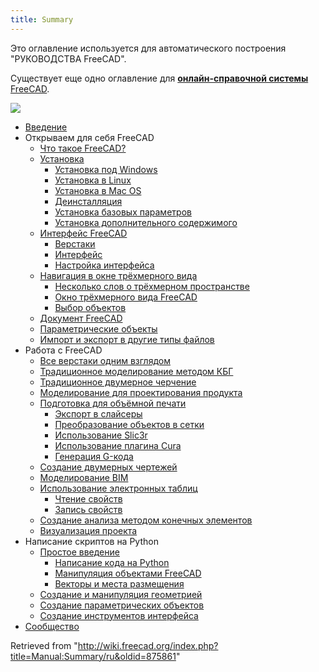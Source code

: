 ```yaml
---
title: Summary
---
```


Это оглавление используется для автоматического построения "РУКОВОДСТВА FreeCAD".

Существует еще одно оглавление для [**онлайн-справочной системы** FreeCAD](/Online_Help_Toc/ru "Online Help Toc/ru").

![](/images/Crystal_Clear_manual.png)

- [Введение](/Manual:Introduction/ru "Manual:Introduction/ru")
- Открываем для себя FreeCAD
  - [Что такое FreeCAD?](/Manual:What_is_FreeCAD/ru "Manual:What is FreeCAD/ru")
  - [Установка](/Manual:Installing/ru "Manual:Installing/ru")
    - [Установка под Windows](/Manual:Installing/ru#Установка_под_Windows "Manual:Installing/ru")
    - [Установка в Linux](/Manual:Installing/ru#Установка_в_Linux "Manual:Installing/ru")
    - [Установка в Mac OS](/Manual:Installing/ru#Установка_в_Mac_OS "Manual:Installing/ru")
    - [Деинсталляция](/Manual:Installing/ru#Деинсталляция "Manual:Installing/ru")
    - [Установка базовых параметров](/Manual:Installing/ru#Установка_базовых_параметров "Manual:Installing/ru")
    - [Установка дополнительного содержимого](/Manual:Installing/ru#Установка_дополнительного_содержимого "Manual:Installing/ru")
  - [Интерфейс FreeCAD](/Manual:The_FreeCAD_Interface/ru "Manual:The FreeCAD Interface/ru")
    - [Верстаки](/Manual:The_FreeCAD_Interface/ru#Верстаки "Manual:The FreeCAD Interface/ru")
    - [Интерфейс](/Manual:The_FreeCAD_Interface/ru#Интерфейс "Manual:The FreeCAD Interface/ru")
    - [Настройка интерфейса](/Manual:The_FreeCAD_Interface/ru#Настройка_интерфейса "Manual:The FreeCAD Interface/ru")
  - [Навигация в окне трёхмерного вида](/Manual:Navigating_in_the_3D_view/ru "Manual:Navigating in the 3D view/ru")
    - [Несколько слов о трёхмерном пространстве](/Manual:Navigating_in_the_3D_view/ru#Несколько_слов_о_трёхмерном_пространстве "Manual:Navigating in the 3D view/ru")
    - [Окно трёхмерного вида FreeCAD](/Manual:Navigating_in_the_3D_view/ru#Окно_трёхмерного_вида_FreeCAD "Manual:Navigating in the 3D view/ru")
    - [Выбор объектов](/Manual:Navigating_in_the_3D_view/ru#Выбор_объектов "Manual:Navigating in the 3D view/ru")
  - [Документ FreeCAD](/Manual:The_FreeCAD_document/ru "Manual:The FreeCAD document/ru")
  - [Параметрические объекты](/Manual:Parametric_objects/ru "Manual:Parametric objects/ru")
  - [Импорт и экспорт в другие типы файлов](/Manual:Import_and_export_to_other_filetypes/ru "Manual:Import and export to other filetypes/ru")
- Работа с FreeCAD
  - [Все верстаки одним взглядом](/Manual:All_workbenches_at_a_glance/ru "Manual:All workbenches at a glance/ru")
  - [Традиционное моделирование методом КБГ](/Manual:Traditional_modeling,_the_CSG_way/ru "Manual:Traditional modeling, the CSG way/ru")
  - [Традиционное двумерное черчение](/Manual:Traditional_2D_drafting/ru "Manual:Traditional 2D drafting/ru")
  - [Моделирование для проектирования продукта](/Manual:Modeling_for_product_design/ru "Manual:Modeling for product design/ru")
  - [Подготовка для объёмной печати](/Manual:Preparing_models_for_3D_printing/ru "Manual:Preparing models for 3D printing/ru")
    - [Экспорт в слайсеры](/Manual:Preparing_models_for_3D_printing/ru#Экспорт_в_слайсеры "Manual:Preparing models for 3D printing/ru")
    - [Преобразование объектов в сетки](/Manual:Preparing_models_for_3D_printing/ru#Преобразование_объектов_в_сетки "Manual:Preparing models for 3D printing/ru")
    - [Использование Slic3r](/Manual:Preparing_models_for_3D_printing/ru#Использование_Slic3r "Manual:Preparing models for 3D printing/ru")
    - [Использование плагина Cura](/Manual:Preparing_models_for_3D_printing/ru#Использование_плагина_Cura "Manual:Preparing models for 3D printing/ru")
    - [Генерация G-кода](/Manual:Preparing_models_for_3D_printing/ru#Генерация_G-кода "Manual:Preparing models for 3D printing/ru")
  - [Создание двумерных чертежей](/Manual:Generating_2D_drawings/ru "Manual:Generating 2D drawings/ru")
  - [Моделирование BIM](/Manual:BIM_modeling/ru "Manual:BIM modeling/ru")
  - [Использование электронных таблиц](/Manual:Using_spreadsheets/ru "Manual:Using spreadsheets/ru")
    - [Чтение свойств](/Manual:Using_spreadsheets/ru#Чтение_свойств "Manual:Using spreadsheets/ru")
    - [Запись свойств](/Manual:Using_spreadsheets/ru#Запись_свойств "Manual:Using spreadsheets/ru")
  - [Создание анализа методом конечных элементов](/Manual:Creating_FEM_analyses/ru "Manual:Creating FEM analyses/ru")
  - [Визуализация проекта](/Manual:Creating_renderings/ru "Manual:Creating renderings/ru")
- Написание скриптов на Python
  - [Простое введение](/Manual:A_gentle_introduction/ru "Manual:A gentle introduction/ru")
    - [Написание кода на Python](/Manual:A_gentle_introduction/ru#Написание_кода_на_Python "Manual:A gentle introduction/ru")
    - [Манипуляция объектами FreeCAD](/Manual:A_gentle_introduction/ru#Манипуляция_объектами_FreeCAD "Manual:A gentle introduction/ru")
    - [Векторы и места размещения](/Manual:A_gentle_introduction/ru#Векторы_и_места_размещения "Manual:A gentle introduction/ru")
  - [Создание и манипуляция геометрией](/Manual:Creating_and_manipulating_geometry/ru "Manual:Creating and manipulating geometry/ru")
  - [Создание параметрических объектов](/Manual:Creating_parametric_objects/ru "Manual:Creating parametric objects/ru")
  - [Создание инструментов интерфейса](/Manual:Creating_interface_tools/ru "Manual:Creating interface tools/ru")
- [Сообщество](/Manual:The_Community/ru "Manual:The Community/ru")

Retrieved from "<http://wiki.freecad.org/index.php?title=Manual:Summary/ru&oldid=875861>"
